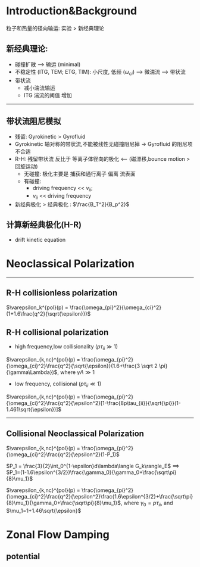 Introduction&Background
=======================

粒子和热量的径向输运: 实验 \> 新经典理论

新经典理论:
-----------

-   碰撞扩散 --\> 输运 (minimal)
-   不稳定性 (ITG, TEM; ETG, TIM): 小尺度, 低频 ($\omega_{ci}$) --\>
    微湍流 --\> 带状流
-   带状流
    -   减小湍流输运
    -   ITG 湍流的阈值 增加

------------------------------------------------------------------------

带状流阻尼模拟
--------------

-   残留: Gyrokinetic \> Gyrofluid
-   Gyrokinetic 轴对称的带状流,不能被线性无碰撞阻尼掉 -\> Gyrofluid
    的阻尼项不合适
-   R-H: 残留带状流 反比于 等离子体径向的极化 \<-- (磁漂移,bounce
    motion \> 回旋运动)
    -   无碰撞: 极化主要是 捕获和通行离子 偏离 流表面
    -   有碰撞:
        -   driving frequency \<\< $v_{ii}$;
        -   $v_{ii}$ \<\< driving frequency
-   新经典极化 \> 经典极化 : $\frac{B_T^2}{B_p^2}$

计算新经典极化(H-R)
-------------------

-   drift kinetic equation

Neoclassical Polarization
=========================

------------------------------------------------------------------------

R-H collisionless polarization
------------------------------

$\varepsilon_k^{pol}(p) = \frac{\omega_{pi}^2}{\omega_{ci}^2}(1+1.6\frac{q^2}{\sqrt{\epsilon}})$

R-H collisional polarization
----------------------------

-   high frequency,low collisionality ($p\tau_{ii} \gg 1$)

$\varepsilon_{k,nc}^{pol}(p) = \frac{\omega_{pi}^2}{\omega_{ci}^2}\frac{q^2}{\sqrt{\epsilon}}(1.6+\frac{3 \sqrt 2 \pi}{\gamma\Lambda})$,
where $\gamma\Lambda \gg 1$

-   low frequency, collisional ($p\tau_{ii} \ll 1$)

$\varepsilon_{k,nc}^{pol}(p) = \frac{\omega_{pi}^2}{\omega_{ci}^2}\frac{q^2}{\epsilon^2}[1-\frac{8p\tau_{ii}}{\sqrt{\pi}}(1-1.461\sqrt{\epsilon})]$

------------------------------------------------------------------------

Collisional Neoclassical Polarization
-------------------------------------

$\varepsilon_{k,nc}^{pol}(p) = \frac{\omega_{pi}^2}{\omega_{ci}^2}\frac{q^2}{\epsilon^2}(1-P_1)$

$P_1 = \frac{3}{2}\int_0^{1-\epsilon}d\lambda\langle G_k\rangle_E$ ==\>
$P_1=(1-1.6\epsilon^{3/2})\frac{\gamma_0}{\gamma_0+\frac{\sqrt\pi}{8}\mu_1}$

$\varepsilon_{k,nc}^{pol}(p) = \frac{\omega_{pi}^2}{\omega_{ci}^2}\frac{q^2}{\epsilon^2}\frac{1.6\epsilon^{3/2}+\frac{\sqrt\pi}{8}\mu_1}{\gamma_0+\frac{\sqrt\pi}{8}\mu_1}$,
where $\gamma_0=p\tau_{ii}$, and $\mu_1=1+1.46\sqrt{\epsilon}$

Zonal Flow Damping
==================

potential
---------
